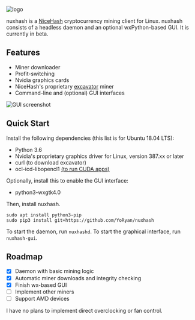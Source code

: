 ![logo](https://raw.githubusercontent.com/YoRyan/nuxhash/master/nuxhash/gui/icons/nuxhash_128x128.png)

nuxhash is a [NiceHash](https://nicehash.com) cryptocurrency mining client for
Linux. nuxhash consists of a headless daemon and an optional wxPython-based GUI.
It is currently in beta.

## Features

- Miner downloader
- Profit-switching
- Nvidia graphics cards
- NiceHash's proprietary [excavator](https://github.com/nicehash/excavator) miner
- Command-line and (optional) GUI interfaces

![GUI screenshot](https://raw.githubusercontent.com/wiki/YoRyan/nuxhash/gui_alpha.png)

## Quick Start

Install the following dependencies (this list is for Ubuntu 18.04 LTS):

* Python 3.6
* Nvidia's proprietary graphics driver for Linux, version 387.xx or later
* curl (to download excavator)
* ocl-icd-libopencl1 [(to run CUDA apps)](https://askubuntu.com/questions/1032430/opencl-with-nvidia-390-on-ubunut-18-04)

Optionally, install this to enable the GUI interface:

* python3-wxgtk4.0

Then, install nuxhash.

```
sudo apt install python3-pip
sudo pip3 install git+https://github.com/YoRyan/nuxhash
```

To start the daemon, run `nuxhashd`. To start the graphical interface, run `nuxhash-gui`.

## Roadmap

- [x] Daemon with basic mining logic
- [x] Automatic miner downloads and integrity checking
- [X] Finish wx-based GUI
- [ ] Implement other miners
- [ ] Support AMD devices

I have no plans to implement direct overclocking or fan control.
